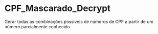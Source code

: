 # CPF_Mascarado_Decrypt
Gerar todas as combinações possíveis de números de CPF a partir de um número parcialmente conhecido.
